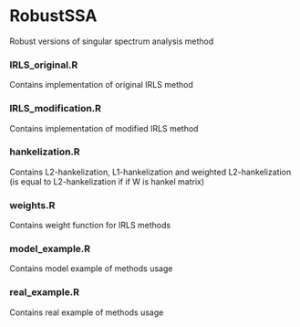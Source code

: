 # RobustSSA
Robust versions of singular spectrum analysis method

### IRLS_original.R
Contains implementation of original IRLS method

### IRLS_modification.R
Contains implementation of modified IRLS method

### hankelization.R
Contains L2-hankelization, L1-hankelization and weighted L2-hankelization (is equal to L2-hankelization if if W is hankel matrix)

### weights.R
Contains weight function for IRLS methods

### model_example.R
Contains model example of methods usage

### real_example.R
Contains real example of methods usage
